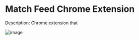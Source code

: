 # Match Feed Chrome Extension

Description: Chrome extension that 


![image](https://github.com/user-attachments/assets/dbef4d0e-79f7-43d4-92f4-3f4ea6fec57c)

